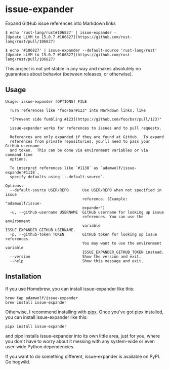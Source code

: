 # issue-expander

Expand GitHub issue references into Markdown links

```
$ echo 'rust-lang/rust#106827' | issue-expander -
[Update LLVM to 15.0.7 #106827](https://github.com/rust-lang/rust/pull/106827)

$ echo '#106827' | issue-expander --default-source 'rust-lang/rust'
[Update LLVM to 15.0.7 #106827](https://github.com/rust-lang/rust/pull/106827)
```

This project is not yet stable in any way and makes absolutely no guarantees about behavior
(between releases, or otherwise).

## Usage

<!-- [[[cog
import cog
from issue_expander import issue_expander
from click.testing import CliRunner
runner = CliRunner()
result = runner.invoke(issue_expander.cli, ["--help"])
help = result.output.replace("Usage: cli", "Usage: issue-expander")
cog.out(
    "```\n{}\n```".format(help)
)
]]] -->
```
Usage: issue-expander [OPTIONS] FILE

  Turn references like "foo/bar#123" into Markdown links, like

  "[Prevent side fumbling #123](https://github.com/foo/bar/pull/123)"

  issue-expander works for references to issues and to pull requests.

  References are only expanded if they are found at GitHub.  To expand
  references from private repositories, you'll need to pass your GitHub username
  and token.  This can be done via environment variables or via command line
  options.

  To interpret references like `#1138` as `adamwolf/issue-expander#1138`,
  specify defaults using `--default-source`.

Options:
  --default-source USER/REPO      Use USER/REPO when not specified in issue
                                  reference. (Example: "adamwolf/issue-
                                  expander")
  -u, --github-username USERNAME  GitHub username for looking up issue
                                  references. You can use the environment
                                  variable ISSUE_EXPANDER_GITHUB_USERNAME.
  -p, --github-token TOKEN        GitHub token for looking up issue references.
                                  You may want to use the environment variable
                                  ISSUE_EXPANDER_GITHUB_TOKEN instead.
  --version                       Show the version and exit.
  --help                          Show this message and exit.

```
<!-- [[[end]]] -->

## Installation

If you use Homebrew, you can install issue-expander like this:

```
brew tap adamwolf/issue-expander
brew install issue-expander
```

Otherwise, I recommend installing with [pipx](https://pypa.github.io/pipx/). Once you've got pipx installed, you can install issue-expander like this:

```
pipx install issue-expander
```

and pipx installs issue-expander into its own little area, just for you, where you don't have to worry about it messing with any system-wide or even user-wide Python dependencies.

If you want to do something different, issue-expander is available on PyPI. Go hogwild.

